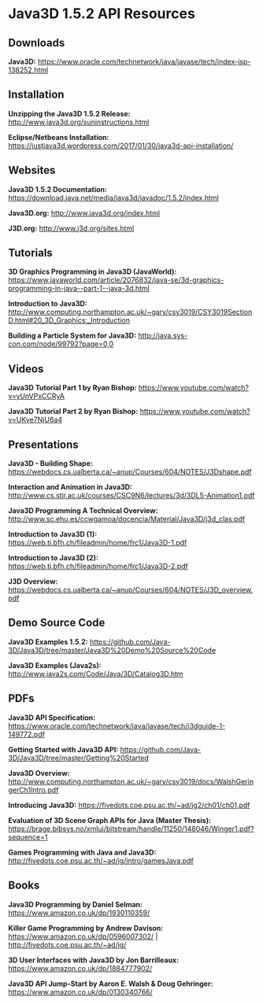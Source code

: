 # Java3D 1.5.2 API Resources
## Downloads
**Java3D:** https://www.oracle.com/technetwork/java/javase/tech/index-jsp-138252.html


## Installation
**Unzipping the Java3D 1.5.2 Release:** http://www.java3d.org/suninstructions.html

**Eclipse/Netbeans Installation:** https://justjava3d.wordpress.com/2017/01/30/java3d-api-installation/


## Websites
**Java3D 1.5.2 Documentation:** https://download.java.net/media/java3d/javadoc/1.5.2/index.html

**Java3D.org:** http://www.java3d.org/index.html

**J3D.org:** http://www.j3d.org/sites.html

## Tutorials
**3D Graphics Programming in Java3D (JavaWorld):** https://www.javaworld.com/article/2076832/java-se/3d-graphics-programming-in-java--part-1--java-3d.html

**Introduction to Java3D:** http://www.computing.northampton.ac.uk/~gary/csy3019/CSY3019SectionD.html#20_3D_Graphics:_Introduction

**Building a Particle System for Java3D:** http://java.sys-con.com/node/99792?page=0,0


## Videos
**Java3D Tutorial Part 1 by Ryan Bishop:** https://www.youtube.com/watch?v=yUnVPxCCRyA

**Java3D Tutorial Part 2 by Ryan Bishop:** https://www.youtube.com/watch?v=UKve7NjU6a4


## Presentations
**Java3D - Building Shape:** https://webdocs.cs.ualberta.ca/~anup/Courses/604/NOTES/J3Dshape.pdf

**Interaction and Animation in Java3D:** http://www.cs.stir.ac.uk/courses/CSC9N6/lectures/3d/3DL5-Animation1.pdf

**Java3D Programming A Technical Overview:** http://www.sc.ehu.es/ccwgamoa/docencia/Material/Java3D/j3d_clas.pdf

**Introduction to Java3D (1):** https://web.ti.bfh.ch/fileadmin/home/frc1/Java3D-1.pdf

**Introduction to Java3D (2):** https://web.ti.bfh.ch/fileadmin/home/frc1/Java3D-2.pdf

**J3D Overview:** https://webdocs.cs.ualberta.ca/~anup/Courses/604/NOTES/J3D_overview.pdf


## Demo Source Code
**Java3D Examples 1.5.2:** https://github.com/Java-3D/Java3D/tree/master/Java3D%20Demo%20Source%20Code

**Java3D Examples (Java2s):** http://www.java2s.com/Code/Java/3D/Catalog3D.htm


## PDFs
**Java3D API Specification:** https://www.oracle.com/technetwork/java/javase/tech/j3dguide-1-149772.pdf

**Getting Started with Java3D API:** https://github.com/Java-3D/Java3D/tree/master/Getting%20Started

**Java3D Overview:** http://www.computing.northampton.ac.uk/~gary/csy3019/docs/WalshGeringerCh1Intro.pdf

**Introducing Java3D:** https://fivedots.coe.psu.ac.th/~ad/jg2/ch01/ch01.pdf

**Evaluation of 3D Scene Graph APIs for Java (Master Thesis):** https://brage.bibsys.no/xmlui/bitstream/handle/11250/148046/Winger1.pdf?sequence=1

**Games Programming with Java and Java3D:** http://fivedots.coe.psu.ac.th/~ad/jg/intro/gamesJava.pdf

## Books
**Java3D Programming by Daniel Selman:** https://www.amazon.co.uk/dp/1930110359/

**Killer Game Programming by Andrew Davison:** https://www.amazon.co.uk/dp/0596007302/ | http://fivedots.coe.psu.ac.th/~ad/jg/

**3D User Interfaces with Java3D by Jon Barrilleaux:** https://www.amazon.co.uk/dp/1884777902/

**Java3D API Jump-Start by Aaron E. Walsh & Doug Gehringer:** https://www.amazon.co.uk/dp/0130340766/
